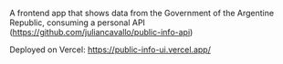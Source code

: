 A frontend app that shows data from the Government of the Argentine Republic, consuming a personal API (https://github.com/juliancavallo/public-info-api)

Deployed on Vercel: https://public-info-ui.vercel.app/
